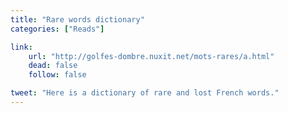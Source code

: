 ```yaml
---
title: "Rare words dictionary"
categories: ["Reads"]

link:
    url: "http://golfes-dombre.nuxit.net/mots-rares/a.html"
    dead: false
    follow: false

tweet: "Here is a dictionary of rare and lost French words."
---
```

